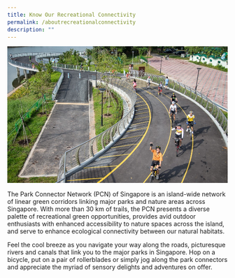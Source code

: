 ```yaml
---
title: Know Our Recreational Connectivity
permalink: /aboutrecreationalconnectivity
description: ""
---
```




![Alt text for image on Isomer site](/images/Ulu%20Pandan%20The%20Park%20Connector%20Network%20Brings%20People%20Together.jpeg)


The Park Connector Network (PCN) of Singapore is an island-wide network of linear green corridors linking major parks and nature areas across Singapore. With more than 30 km of trails, the PCN presents a diverse palette of recreational green opportunities, provides avid outdoor enthusiasts with enhanced accessibility to nature spaces across the island, and serve to enhance ecological connectivity between our natural habitats.

Feel the cool breeze as you navigate your way along the roads, picturesque rivers and canals that link you to the major parks in Singapore. Hop on a bicycle, put on a pair of rollerblades or simply jog along the park connectors and appreciate the myriad of sensory delights and adventures on offer.